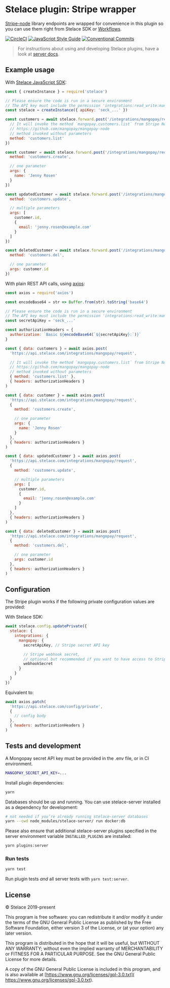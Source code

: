 # Stelace plugin: Stripe wrapper

[Stripe-node](
  https://github.com/mangopay/mangopay-node
) library endpoints are wrapped for convenience in this plugin so you can use them right from Stelace SDK or [Workflows](
  https://stelace.com/docs/command/workflows
).

[![CircleCI](https://circleci.com/gh/stelace/stelace-mangopay.svg?style=svg)](https://circleci.com/gh/stelace/stelace-mangopay)
[![JavaScript Style Guide](https://img.shields.io/badge/code_style-standard-yellow.svg)](https://standardjs.com)
[![Conventional Commits](https://img.shields.io/badge/Conventional%20Commits-1.0.0-yellow.svg)](https://conventionalcommits.org)

> For instructions about using and developing Stelace plugins, have a look at [server docs](https://github.com/stelace/stelace/blob/dev/docs/plugins.md).

## Example usage

With [Stelace JavaScript SDK](https://github.com/stelace/stelace.js):

```js
const { createInstance } = require('stelace')

// Please ensure the code is run in a secure environment
// The API key must include the permission 'integrations:read_write:mangopay'
const stelace = createInstance({ apiKey: 'seck_...' })

const customers = await stelace.forward.post('/integrations/mangopay/request', {
  // It will invoke the method `mangopay.customers.list` from Stripe Node.js SDK
  // https://github.com/mangopay/mangopay-node
  // method invoked without parameters
  method: 'customers.list'
})

const customer = await stelace.forward.post('/integrations/mangopay/request', {
  method: 'customers.create',

  // one parameter
  args: {
    name: 'Jenny Rosen'
  }
})

const updatedCustomer = await stelace.forward.post('/integrations/mangopay/request', {
  method: 'customers.update',

  // multiple parameters
  args: [
    customer.id,
    {
      email: 'jenny.rosen@example.com'
    }
  ]
})

const deletedCustomer = await stelace.forward.post('/integrations/mangopay/request', {
  method: 'customers.del',

  // one parameter
  args: customer.id
})
```

With plain REST API calls, using [axios](https://github.com/axios/axios):

```js
const axios = require('axios')

const encodeBase64 = str => Buffer.from(str).toString('base64')

// Please ensure the code is run in a secure environment
// The API key must include the permission 'integrations:read_write:mangopay'
const secretApiKey = 'seck_...'

const authorizationHeaders = {
  authorization: `Basic ${encodeBase64(`${secretApiKey}:`)}`
}

const { data: customers } = await axios.post(
  'https://api.stelace.com/integrations/mangopay/request',

  // It will invoke the method `mangopay.customers.list` from Stripe Node.js SDK
  // https://github.com/mangopay/mangopay-node
  // method invoked without parameters
  { method: 'customers.list' },
  { headers: authorizationHeaders }
)

const { data: customer } = await axios.post(
  'https://api.stelace.com/integrations/mangopay/request',
  {
    method: 'customers.create',

    // one parameter
    args: {
      name: 'Jenny Rosen'
    }
  },
  { headers: authorizationHeaders }
)

const { data: updatedCustomer } = await axios.post(
  'https://api.stelace.com/integrations/mangopay/request',
  {
    method: 'customers.update',

    // multiple parameters
    args: [
      customer.id,
      {
        email: 'jenny.rosen@example.com'
      }
    ]
  },
  { headers: authorizationHeaders }
)

const { data: deletedCustomer } = await axios.post(
  'https://api.stelace.com/integrations/mangopay/request',
  {
    method: 'customers.del',

    // one parameter
    args: customer.id
  },
  { headers: authorizationHeaders }
)
```

## Configuration

The Stripe plugin works if the following private configuration values are provided:

With Stelace SDK:

```js
await stelace.config.updatePrivate({
  stelace: {
    integrations: {
      mangopay: {
        secretApiKey, // Stripe secret API key

        // Stripe webhook secret,
        // optional but recommended if you want to have access to Stripe events within Stelace
        webhookSecret
      }
    }
  }
})
```

Equivalent to:

```js
await axios.patch(
  'https://api.stelace.com/config/private',
  {
    // config body
  },
  { headers: authorizationHeaders }
)
```

## Tests and development

A Mongopay secret API key must be provided in the .env file, or in CI environment.

```sh
MANGOPAY_SECRET_API_KEY=...
```

Install plugin dependencies:

```sh
yarn
```

Databases should be up and running. You can use stelace-server installed as a dependency for development:

```sh
# not needed if you’re already running stelace-server databases
yarn --cwd node_modules/stelace-server/ run docker:db
```

Please also ensure that additional stelace-server plugins specified in the server environment variable `INSTALLED_PLUGINS` are installed:

```sh
yarn plugins:server
```

### Run tests

```sh
yarn test
```

Run plugin tests _and_ all server tests with `yarn test:server`.

## License

© Stelace 2019-present

This program is free software: you can redistribute it and/or modify
it under the terms of the GNU General Public License as published by
the Free Software Foundation, either version 3 of the License, or
(at your option) any later version.

This program is distributed in the hope that it will be useful,
but WITHOUT ANY WARRANTY; without even the implied warranty of
MERCHANTABILITY or FITNESS FOR A PARTICULAR PURPOSE. See the
GNU General Public License for more details.

A copy of the GNU General Public License is included in this program,
and is also available at [https://www.gnu.org/licenses/gpl-3.0.txt](
  https://www.gnu.org/licenses/gpl-3.0.txt).

